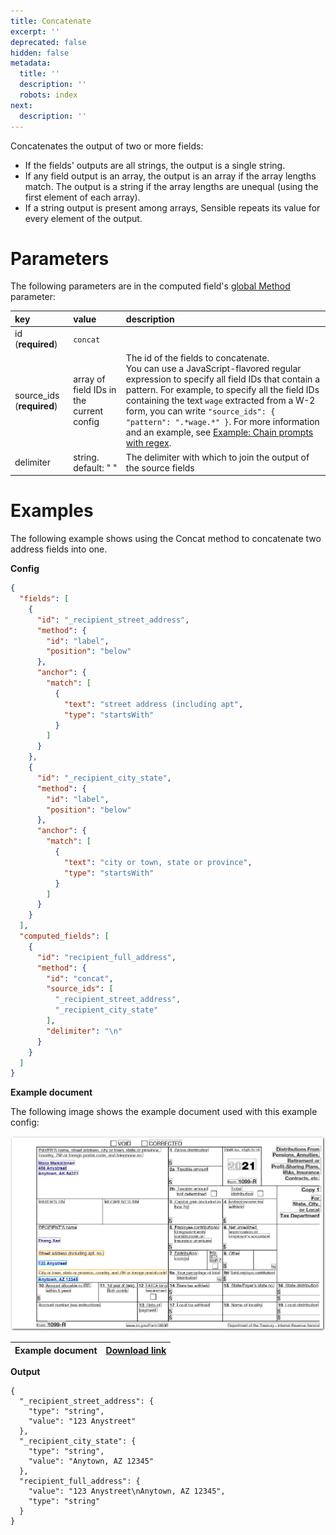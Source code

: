 ```yaml
---
title: Concatenate
excerpt: ''
deprecated: false
hidden: false
metadata:
  title: ''
  description: ''
  robots: index
next:
  description: ''
---
```

Concatenates the output of two or more fields:

- If the fields' outputs are all strings, the output is a single string.
- If any field output is an array, the output is an array if the array lengths match. The output is a string if the array lengths are unequal (using the first element of each array).
- If a string output is present among arrays, Sensible repeats its value for every element of the output.



Parameters
====

The following parameters are in the computed field's [global Method](doc:computed-field-methods#parameters) parameter: 


| key                       | value                                    | description                                                  |
| :------------------------ | :--------------------------------------- | :----------------------------------------------------------- |
| id (**required**)         | `concat`                                 |                                                              |
| source_ids (**required**) | array of field IDs in the current config | The id of the fields to concatenate.<br/>You can use a JavaScript-flavored regular expression to specify all field IDs that contain a pattern.  For example,  to specify all the field IDs containing the text `wage` extracted from a W-2 form, you can write  `"source_ids": { "pattern": ".*wage.*" }`. For more information and an example, see [Example: Chain prompts with regex](doc:query-group#example-chain-prompts-with-regex). |
| delimiter                 | string. default: " "                     | The delimiter with which to join the output of the source fields |

Examples
====

The following example shows using the Concat method to concatenate two address fields into one.

**Config**

```json
{
  "fields": [
    {
      "id": "_recipient_street_address",
      "method": {
        "id": "label",
        "position": "below"
      },
      "anchor": {
        "match": [
          {
            "text": "street address (including apt",
            "type": "startsWith"
          }
        ]
      }
    },
    {
      "id": "_recipient_city_state",
      "method": {
        "id": "label",
        "position": "below"
      },
      "anchor": {
        "match": [
          {
            "text": "city or town, state or province",
            "type": "startsWith"
          }
        ]
      }
    }
  ],
  "computed_fields": [
    {
      "id": "recipient_full_address",
      "method": {
        "id": "concat",
        "source_ids": [
          "_recipient_street_address",
          "_recipient_city_state"
        ],
        "delimiter": "\n"
      }
    }
  ]
}
```

**Example document**

The following image shows the example document used with this example config:

![Click to enlarge](https://raw.githubusercontent.com/sensible-hq/sensible-docs/main/readme-sync/assets/v0/images/final/concat.png)

| Example document | [Download link](https://raw.githubusercontent.com/sensible-hq/sensible-docs/main/readme-sync/assets/v0/pdfs/concat.pdf) |
| ---------------------- | ------------------------------------------------------------ |

**Output**

```"computed_fields": [
{
  "_recipient_street_address": {
    "type": "string",
    "value": "123 Anystreet"
  },
  "_recipient_city_state": {
    "type": "string",
    "value": "Anytown, AZ 12345"
  },
  "recipient_full_address": {
    "value": "123 Anystreet\nAnytown, AZ 12345",
    "type": "string"
  }
}
```